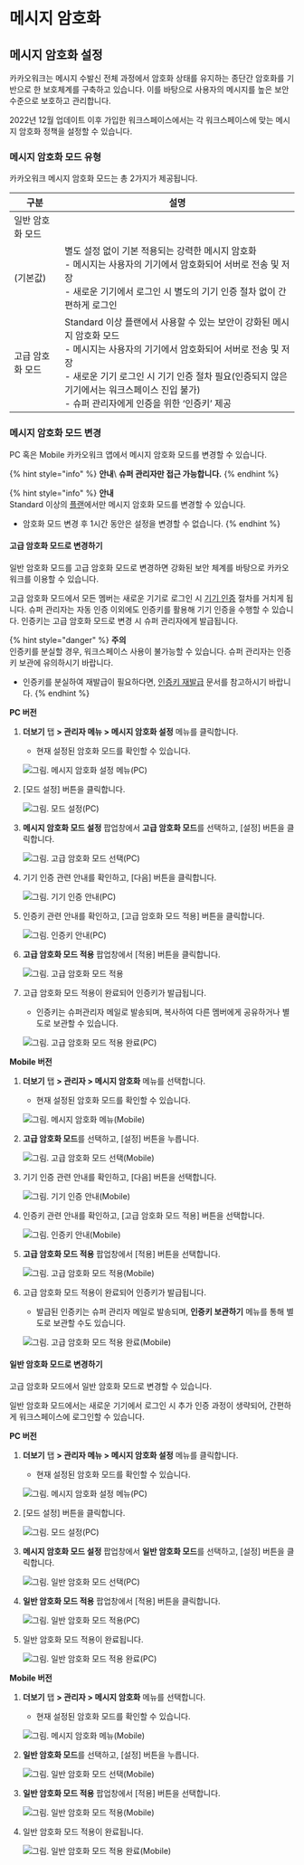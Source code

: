 # 메시지 암호화

## 메시지 암호화 설정
카카오워크는 메시지 수발신 전체 과정에서 암호화 상태를 유지하는 종단간 암호화를 기반으로 한 보호체계를 구축하고 있습니다. 이를 바탕으로 사용자의 메시지를 높은 보안 수준으로 보호하고 관리합니다.

2022년 12월 업데이트 이후 가입한 워크스페이스에서는 각 워크스페이스에 맞는 메시지 암호화 정책을 설정할 수 있습니다.

### 메시지 암호화 모드 유형
카카오워크 메시지 암호화 모드는 총 2가지가 제공됩니다.

| 구분 | 설명 |
| --- | --- |
| 일반 암호화 모드
(기본값) | 별도 설정 없이 기본 적용되는 강력한 메시지 암호화<br> - 메시지는 사용자의 기기에서 암호화되어 서버로 전송 및 저장<br> - 새로운 기기에서 로그인 시 별도의 기기 인증 절차 없이 간편하게 로그인 |
| 고급 암호화 모드 | Standard 이상 플랜에서 사용할 수 있는 보안이 강화된 메시지 암호화 모드<br> - 메시지는 사용자의 기기에서 암호화되어 서버로 전송 및 저장<br> - 새로운 기기 로그인 시 기기 인증 절차 필요(인증되지 않은 기기에서는 워크스페이스 진입 불가)<br> - 슈퍼 관리자에게 인증을 위한 ‘인증키’ 제공 |

### 메시지 암호화 모드 변경

PC 혹은 Mobile 카카오워크 앱에서 메시지 암호화 모드를 변경할 수 있습니다.

{% hint style="info" %}
**안내**\ 
**슈퍼 관리자만 접근 가능합니다.**
{% endhint %}

{% hint style="info" %}
**안내**\
Standard 이상의 [플랜](https://www.kakaowork.com/pricing)에서만 메시지 암호화 모드를 변경할 수 있습니다.
* 암호화 모드 변경 후 1시간 동안은 설정을 변경할 수 없습니다. 
{% endhint %}

#### 고급 암호화 모드로 변경하기

일반 암호화 모드를 고급 암호화 모드로 변경하면 강화된 보안 체계를 바탕으로 카카오워크를 이용할 수 있습니다.

고급 암호화 모드에서 모든 멤버는 새로운 기기로 로그인 시 [기기 인증](https://www.notion.so/e058b8ddd43b42b297b72e5cf128456f) 절차를 거치게 됩니다. 슈퍼 관리자는 자동 인증 이외에도 인증키를 활용해 기기 인증을 수행할 수 있습니다. 인증키는 고급 암호화 모드로 변경 시 슈퍼 관리자에게 발급됩니다.

{% hint style="danger" %}
**주의**<br>
인증키를 분실할 경우, 워크스페이스 사용이 불가능할 수 있습니다. 슈퍼 관리자는 인증키 보관에 유의하시기 바랍니다.
* 인증키를 분실하여 재발급이 필요하다면, [인증키 재발급](https://www.notion.so/3682c3bd61314b4090e104eecec2070a) 문서를 참고하시기 바랍니다. 
{% endhint %}

**PC 버전**

1.  **더보기** 탭 **> 관리자 메뉴 > 메시지 암호화 설정** 메뉴를 클릭합니다.

    * 현재 설정된 암호화 모드를 확인할 수 있습니다.

    ![그림. 메시지 암호화 설정 메뉴(PC)](https://s3-us-west-2.amazonaws.com/secure.notion-static.com/fd1926dc-13a5-44dd-8b38-5ff3e97788bd/%EB%A9%94%EC%8B%9C%EC%A7%80\_%EC%95%94%ED%98%B8%ED%99%94\_%EC%84%A4%EC%A0%95\_%EB%A9%94%EB%89%B4.png)


2.  [모드 설정] 버튼을 클릭합니다.

    ![그림. 모드 설정(PC)](https://s3-us-west-2.amazonaws.com/secure.notion-static.com/84d9f5a4-7dd8-43f2-92e5-b2a58d798c68/%EB%AA%A8%EB%93%9C\_%EC%84%A4%EC%A0%95.png)

    
3.  **메시지 암호화 모드 설정** 팝업창에서 **고급 암호화 모드**를 선택하고, [설정] 버튼을 클릭합니다.

    ![그림. 고급 암호화 모드 선택(PC)](https://s3-us-west-2.amazonaws.com/secure.notion-static.com/f231d72d-420a-48e9-9bbc-3733f23f10b8/%EA%B3%A0%EA%B8%89\_%EC%95%94%ED%98%B8%ED%99%94\_%EB%AA%A8%EB%93%9C\_%EC%84%A0%ED%83%9D.png)


4.  기기 인증 관련 안내를 확인하고, [다음] 버튼을 클릭합니다.

    ![그림. 기기 인증 안내(PC)](https://s3-us-west-2.amazonaws.com/secure.notion-static.com/f8d30526-c00f-445c-b71c-cc887fa58475/%EA%B8%B0%EA%B8%B0\_%EC%9D%B8%EC%A6%9D\_%EC%95%88%EB%82%B4.png)

5.  인증키 관련 안내를 확인하고, [고급 암호화 모드 적용] 버튼을 클릭합니다.

    ![그림. 인증키 안내(PC)](https://s3-us-west-2.amazonaws.com/secure.notion-static.com/56bf304b-0554-4102-b38d-ae1f45be968f/%EC%9D%B8%EC%A6%9D%ED%82%A4\_%EC%95%88%EB%82%B4.png)


6.  **고급 암호화 모드 적용** 팝업창에서 [적용] 버튼을 클릭합니다.

    ![그림. 고급 암호화 모드 적용](https://s3-us-west-2.amazonaws.com/secure.notion-static.com/3a5ce619-062c-44cf-a489-7cf8bb3840df/%EA%B3%A0%EA%B8%89\_%EC%95%94%ED%98%B8%ED%99%94\_%EB%AA%A8%EB%93%9C\_%EC%A0%81%EC%9A%A9.png)

    
7.  고급 암호화 모드 적용이 완료되어 인증키가 발급됩니다.

    * 인증키는 슈퍼관리자 메일로 발송되며, 복사하여 다른 멤버에게 공유하거나 별도로 보관할 수 있습니다.

    ![그림. 고급 암호화 모드 적용 완료(PC)](https://s3-us-west-2.amazonaws.com/secure.notion-static.com/025b0120-1f29-4ced-b187-bb70ef40eb54/%EC%9D%B8%EC%A6%9D%ED%82%A4\_%EB%B0%9C%EA%B8%89.png)

  
**Mobile 버전**

1.  **더보기** 탭 **> 관리자 > 메시지 암호화** 메뉴를 선택합니다.

    * 현재 설정된 암호화 모드를 확인할 수 있습니다.

    ![그림. 메시지 암호화 메뉴(Mobile)](https://s3-us-west-2.amazonaws.com/secure.notion-static.com/df76e7d7-8f82-4718-bd0c-a082f1d64b1f/%EB%A9%94%EC%8B%9C%EC%A7%80\_%EC%95%94%ED%98%B8%ED%99%94.png)


2.  **고급 암호화 모드**를 선택하고, [설정] 버튼을 누릅니다.

    ![그림. 고급 암호화 모드 선택(Mobile)](https://s3-us-west-2.amazonaws.com/secure.notion-static.com/e545104e-3acb-42b2-bc97-1d0c914c015f/%E1%84%80%E1%85%A9%E1%84%80%E1%85%B3%E1%86%B8\_%E1%84%8B%E1%85%A1%E1%86%B7%E1%84%92%E1%85%A9%E1%84%92%E1%85%AA\_%E1%84%86%E1%85%A9%E1%84%83%E1%85%B3\_%E1%84%89%E1%85%A5%E1%86%AB%E1%84%90%E1%85%A2%E1%86%A8.png)

 
3.  기기 인증 관련 안내를 확인하고, [다음] 버튼을 선택합니다.

    ![그림. 기기 인증 안내(Mobile)](https://s3-us-west-2.amazonaws.com/secure.notion-static.com/c1377034-a40a-49c8-97e5-8856f2ed8acc/%E1%84%80%E1%85%B5%E1%84%80%E1%85%B5\_%E1%84%8B%E1%85%B5%E1%86%AB%E1%84%8C%E1%85%B3%E1%86%BC\_%E1%84%8B%E1%85%A1%E1%86%AB%E1%84%82%E1%85%A2.png)

  
4.  인증키 관련 안내를 확인하고, [고급 암호화 모드 적용] 버튼을 선택합니다.

    ![그림. 인증키 안내(Mobile)](https://s3-us-west-2.amazonaws.com/secure.notion-static.com/71a5d488-79c9-48a5-ada3-1846b8a83881/%E1%84%8B%E1%85%B5%E1%86%AB%E1%84%8C%E1%85%B3%E1%86%BC%E1%84%8F%E1%85%B5\_%E1%84%8B%E1%85%A1%E1%86%AB%E1%84%82%E1%85%A2.png)

5.  **고급 암호화 모드 적용** 팝업창에서 [적용] 버튼을 선택합니다.

    ![그림. 고급 암호화 모드 적용(Mobile)](https://s3-us-west-2.amazonaws.com/secure.notion-static.com/0075d504-07a7-4c3f-8ce9-e04aacb378f0/%EA%B3%A0%EA%B8%89\_%EC%95%94%ED%98%B8%ED%99%94\_%EB%AA%A8%EB%93%9C\_%EC%A0%81%EC%9A%A9\_\(1\).png)


6.  고급 암호화 모드 적용이 완료되어 인증키가 발급됩니다.

    * 발급된 인증키는 슈퍼 관리자 메일로 발송되며, **인증키 보관하기** 메뉴를 통해 별도로 보관할 수도 있습니다.

    ![그림. 고급 암호화 모드 적용 완료(Mobile)](https://s3-us-west-2.amazonaws.com/secure.notion-static.com/2b223482-17f0-464a-925e-be8f9a91fea5/%EC%9D%B8%EC%A6%9D%ED%82%A4\_%EB%B0%9C%EA%B8%89\_\(1\).png)

  

#### 일반 암호화 모드로 변경하기

고급 암호화 모드에서 일반 암호화 모드로 변경할 수 있습니다.

일반 암호화 모드에서는 새로운 기기에서 로그인 시 추가 인증 과정이 생략되어, 간편하게 워크스페이스에 로그인할 수 있습니다.

**PC 버전**

1.  **더보기** 탭 **> 관리자 메뉴 > 메시지 암호화 설정** 메뉴를 클릭합니다.

    * 현재 설정된 암호화 모드를 확인할 수 있습니다.

    ![그림. 메시지 암호화 설정 메뉴(PC)](https://s3-us-west-2.amazonaws.com/secure.notion-static.com/fd1926dc-13a5-44dd-8b38-5ff3e97788bd/%EB%A9%94%EC%8B%9C%EC%A7%80\_%EC%95%94%ED%98%B8%ED%99%94\_%EC%84%A4%EC%A0%95\_%EB%A9%94%EB%89%B4.png)


2.  [모드 설정] 버튼을 클릭합니다.

    ![그림. 모드 설정(PC)](https://s3-us-west-2.amazonaws.com/secure.notion-static.com/5d007ee7-db4a-45cb-910b-2b43f93955ad/%EB%AA%A8%EB%93%9C\_%EC%84%A4%EC%A0%95.png)

3.  **메시지 암호화 모드 설정** 팝업창에서 **일반 암호화 모드**를 선택하고, [설정] 버튼을 클릭합니다.

    ![그림. 일반 암호화 모드 선택(PC)](https://s3-us-west-2.amazonaws.com/secure.notion-static.com/1a12c981-8620-4dca-9899-6b7ce833ceed/%EC%9D%BC%EB%B0%98\_%EC%95%94%ED%98%B8%ED%99%94\_%EB%AA%A8%EB%93%9C\_%EC%84%A0%ED%83%9D.png)


4.  **일반 암호화 모드 적용** 팝업창에서 [적용] 버튼을 클릭합니다.

    ![그림. 일반 암호화 모드 적용(PC)](https://s3-us-west-2.amazonaws.com/secure.notion-static.com/7f60700d-f605-40cb-b9d9-32684b999534/%EC%9D%BC%EB%B0%98\_%EC%95%94%ED%98%B8%ED%99%94\_%EB%AA%A8%EB%93%9C\_%EC%A0%81%EC%9A%A9.png)


5.  일반 암호화 모드 적용이 완료됩니다.

    ![그림. 일반 암호화 모드 적용 완료(PC)](https://s3-us-west-2.amazonaws.com/secure.notion-static.com/592c4aef-4ef7-431f-ae10-1aacdb8861c6/%EC%9D%BC%EB%B0%98\_%EC%95%94%ED%98%B8%ED%99%94\_%EB%AA%A8%EB%93%9C\_%EC%A0%81%EC%9A%A9\_%EC%99%84%EB%A3%8C.png)



**Mobile 버전**

1.  **더보기** 탭 **> 관리자 > 메시지 암호화** 메뉴를 선택합니다.

    * 현재 설정된 암호화 모드를 확인할 수 있습니다.

    ![그림. 메시지 암호화 메뉴(Mobile)](https://s3-us-west-2.amazonaws.com/secure.notion-static.com/df76e7d7-8f82-4718-bd0c-a082f1d64b1f/%EB%A9%94%EC%8B%9C%EC%A7%80\_%EC%95%94%ED%98%B8%ED%99%94.png)


2.  **일반 암호화 모드**를 선택하고, [설정] 버튼을 누릅니다.

    ![그림. 일반 암호화 모드 선택(Mobile)](https://s3-us-west-2.amazonaws.com/secure.notion-static.com/d7a86f7a-82fd-4b49-93f5-734d72309437/%E1%84%8B%E1%85%B5%E1%86%AF%E1%84%87%E1%85%A1%E1%86%AB\_%E1%84%8B%E1%85%A1%E1%86%B7%E1%84%92%E1%85%A9%E1%84%92%E1%85%AA\_%E1%84%86%E1%85%A9%E1%84%83%E1%85%B3\_%E1%84%89%E1%85%A5%E1%86%AB%E1%84%90%E1%85%A2%E1%86%A8.png)

    
3.  **일반 암호화 모드 적용** 팝업창에서 [적용] 버튼을 선택합니다.

    ![그림. 일반 암호화 모드 적용(Mobile)](https://s3-us-west-2.amazonaws.com/secure.notion-static.com/27c3d927-4446-4582-ab70-babc5e966303/%E1%84%8B%E1%85%B5%E1%86%AF%E1%84%87%E1%85%A1%E1%86%AB\_%E1%84%8B%E1%85%A1%E1%86%B7%E1%84%92%E1%85%A9%E1%84%92%E1%85%AA\_%E1%84%86%E1%85%A9%E1%84%83%E1%85%B3\_%E1%84%8C%E1%85%A5%E1%86%A8%E1%84%8B%E1%85%AD%E1%86%BC.png)


4.  일반 암호화 모드 적용이 완료됩니다.

    ![그림. 일반 암호화 모드 적용 완료(Mobile)](https://s3-us-west-2.amazonaws.com/secure.notion-static.com/9f4316b1-0d03-45e4-9457-1edf587e426c/%E1%84%8B%E1%85%B5%E1%86%AF%E1%84%87%E1%85%A1%E1%86%AB\_%E1%84%8B%E1%85%A1%E1%86%B7%E1%84%92%E1%85%A9%E1%84%92%E1%85%AA\_%E1%84%86%E1%85%A9%E1%84%83%E1%85%B3\_%E1%84%8C%E1%85%A5%E1%86%A8%E1%84%8B%E1%85%AD%E1%86%BC\_%E1%84%8B%E1%85%AA%E1%86%AB%E1%84%85%E1%85%AD.png)



